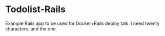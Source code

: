 Todolist-Rails
==============

Example Rails app to be used for Docker+Rails deploy talk.
I need twenty characters. and the one

